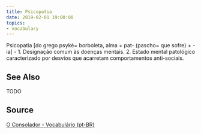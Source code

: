 ```yaml
---
title: Psicopatia
date: 2019-02-01 19:00:00
topics:
- vocabulary
---
```


Psicopatia [do grego psyké= borboleta, alma + pat- (pascho= que sofre) + -ia] - 1. Designação comum às doenças mentais. 2. Estado mental patológico caracterizado por desvios que acarretam comportamentos anti-sociais.

## See Also
TODO

## Source
[O Consolador - Vocabulário (pt-BR)](http://www.oconsolador.com.br/linkfixo/vocabulario/principal.html)
